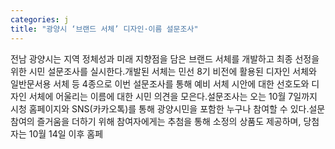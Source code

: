 ```yaml
---
categories: j
title: "광양시 ‘브랜드 서체’ 디자인·이름 설문조사"
---
```

전남 광양시는 지역 정체성과 미래 지향점을 담은 브랜드 서체를 개발하고 최종 선정을 위한 시민 설문조사를 실시한다.개발된 서체는 민선 8기 비전에 활용된 디자인 서체와 일반문서용 서체 등 4종으로 이번 설문조사를 통해 예비 서체 시안에 대한 선호도와 디자인 서체에 어울리는 이름에 대한 시민 의견을 모은다.설문조사는 오는 10월 7일까지 시청 홈페이지와 SNS(카카오톡)를 통해 광양시민을 포함한 누구나 참여할 수 있다.설문 참여의 즐거움을 더하기 위해 참여자에게는 추첨을 통해 소정의 상품도 제공하며, 당첨자는 10월 14일 이후 홈페